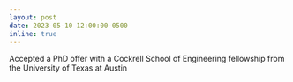 ```yaml
---
layout: post
date: 2023-05-10 12:00:00-0500
inline: true
---
```


Accepted a PhD offer with a Cockrell School of Engineering fellowship from the University of Texas at Austin
